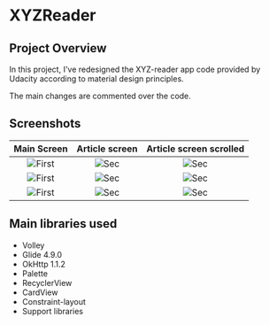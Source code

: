 # XYZReader

## Project Overview
In this project, I've redesigned the XYZ-reader app code provided by Udacity according to material design principles.

The main changes are commented over the code.

## Screenshots

| Main Screen | Article screen |  Article screen scrolled |
|:-:|:-:|:-:|
| ![First](https://github.com/adrianrejas/XYZReader/captures/5inchesPortraitList.png?raw=true) | ![Sec](https://github.com/adrianrejas/XYZReader/captures/5inchesPortraitDetail.png?raw=true) | ![Sec](https://github.com/adrianrejas/XYZReader/captures/5inchesPortraitDetailScrolled.png?raw=true) |
| ![First](https://github.com/adrianrejas/XYZReader/captures/5inchesLandscapeList.png?raw=true) | ![Sec](https://github.com/adrianrejas/XYZReader/captures/5inchesLandscapeDetail.png?raw=true) | ![Sec](https://github.com/adrianrejas/XYZReader/captures/5inchesLandscapeDetailScrolled.png?raw=true) |
| ![First](https://github.com/adrianrejas/XYZReader/captures/10inchesLandscapeList.png?raw=true) | ![Sec](https://github.com/adrianrejas/XYZReader/captures/10inchesLandscapeDetail.png?raw=true) | ![Sec](https://github.com/adrianrejas/XYZReader/captures/10inchesLandscapeDetailScrolled.png?raw=true) |

## Main libraries used 

* Volley
* Glide 4.9.0
* OkHttp 1.1.2
* Palette
* RecyclerView
* CardView
* Constraint-layout
* Support libraries